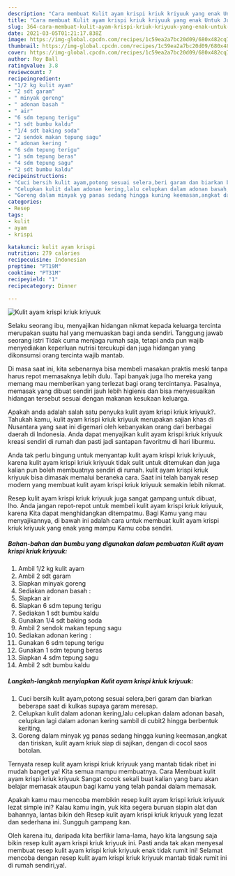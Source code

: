 ```yaml
---
description: "Cara membuat Kulit ayam krispi kriuk kriyuuk yang enak Untuk Jualan"
title: "Cara membuat Kulit ayam krispi kriuk kriyuuk yang enak Untuk Jualan"
slug: 364-cara-membuat-kulit-ayam-krispi-kriuk-kriyuuk-yang-enak-untuk-jualan
date: 2021-03-05T01:21:17.838Z
image: https://img-global.cpcdn.com/recipes/1c59ea2a7bc20d09/680x482cq70/kulit-ayam-krispi-kriuk-kriyuuk-foto-resep-utama.jpg
thumbnail: https://img-global.cpcdn.com/recipes/1c59ea2a7bc20d09/680x482cq70/kulit-ayam-krispi-kriuk-kriyuuk-foto-resep-utama.jpg
cover: https://img-global.cpcdn.com/recipes/1c59ea2a7bc20d09/680x482cq70/kulit-ayam-krispi-kriuk-kriyuuk-foto-resep-utama.jpg
author: Roy Ball
ratingvalue: 3.8
reviewcount: 7
recipeingredient:
- "1/2 kg kulit ayam"
- "2 sdt garam"
- " minyak goreng"
- " adonan basah "
- " air"
- "6 sdm tepung terigu"
- "1 sdt bumbu kaldu"
- "1/4 sdt baking soda"
- "2 sendok makan tepung sagu"
- " adonan kering "
- "6 sdm tepung terigu"
- "1 sdm tepung beras"
- "4 sdm tepung sagu"
- "2 sdt bumbu kaldu"
recipeinstructions:
- "Cuci bersih kulit ayam,potong sesuai selera,beri garam dan biarkan beberapa saat di kulkas supaya garam meresap."
- "Celupkan kulit dalam adonan kering,lalu celupkan dalam adonan basah, celupkan lagi dalam adonan kering sambil di cubit2 hingga berbentuk keriting,"
- "Goreng dalam minyak yg panas sedang hingga kuning keemasan,angkat dan tiriskan, kulit ayam kriuk siap di sajikan, dengan di cocol saos botolan."
categories:
- Resep
tags:
- kulit
- ayam
- krispi

katakunci: kulit ayam krispi 
nutrition: 279 calories
recipecuisine: Indonesian
preptime: "PT19M"
cooktime: "PT31M"
recipeyield: "1"
recipecategory: Dinner

---
```



![Kulit ayam krispi kriuk kriyuuk](https://img-global.cpcdn.com/recipes/1c59ea2a7bc20d09/680x482cq70/kulit-ayam-krispi-kriuk-kriyuuk-foto-resep-utama.jpg)

Selaku seorang ibu, menyajikan hidangan nikmat kepada keluarga tercinta merupakan suatu hal yang memuaskan bagi anda sendiri. Tanggung jawab seorang istri Tidak cuma menjaga rumah saja, tetapi anda pun wajib menyediakan keperluan nutrisi tercukupi dan juga hidangan yang dikonsumsi orang tercinta wajib mantab.

Di masa  saat ini, kita sebenarnya bisa membeli masakan praktis meski tanpa harus repot memasaknya lebih dulu. Tapi banyak juga lho mereka yang memang mau memberikan yang terlezat bagi orang tercintanya. Pasalnya, memasak yang dibuat sendiri jauh lebih higienis dan bisa menyesuaikan hidangan tersebut sesuai dengan makanan kesukaan keluarga. 



Apakah anda adalah salah satu penyuka kulit ayam krispi kriuk kriyuuk?. Tahukah kamu, kulit ayam krispi kriuk kriyuuk merupakan sajian khas di Nusantara yang saat ini digemari oleh kebanyakan orang dari berbagai daerah di Indonesia. Anda dapat menyajikan kulit ayam krispi kriuk kriyuuk kreasi sendiri di rumah dan pasti jadi santapan favoritmu di hari liburmu.

Anda tak perlu bingung untuk menyantap kulit ayam krispi kriuk kriyuuk, karena kulit ayam krispi kriuk kriyuuk tidak sulit untuk ditemukan dan juga kalian pun boleh membuatnya sendiri di rumah. kulit ayam krispi kriuk kriyuuk bisa dimasak memalui beraneka cara. Saat ini telah banyak resep modern yang membuat kulit ayam krispi kriuk kriyuuk semakin lebih nikmat.

Resep kulit ayam krispi kriuk kriyuuk juga sangat gampang untuk dibuat, lho. Anda jangan repot-repot untuk membeli kulit ayam krispi kriuk kriyuuk, karena Kita dapat menghidangkan ditempatmu. Bagi Kamu yang mau menyajikannya, di bawah ini adalah cara untuk membuat kulit ayam krispi kriuk kriyuuk yang enak yang mampu Kamu coba sendiri.

<!--inarticleads1-->

##### Bahan-bahan dan bumbu yang digunakan dalam pembuatan Kulit ayam krispi kriuk kriyuuk:

1. Ambil 1/2 kg kulit ayam
1. Ambil 2 sdt garam
1. Siapkan  minyak goreng
1. Sediakan  adonan basah :
1. Siapkan  air
1. Siapkan 6 sdm tepung terigu
1. Sediakan 1 sdt bumbu kaldu
1. Gunakan 1/4 sdt baking soda
1. Ambil 2 sendok makan tepung sagu
1. Sediakan  adonan kering :
1. Gunakan 6 sdm tepung terigu
1. Gunakan 1 sdm tepung beras
1. Siapkan 4 sdm tepung sagu
1. Ambil 2 sdt bumbu kaldu




<!--inarticleads2-->

##### Langkah-langkah menyiapkan Kulit ayam krispi kriuk kriyuuk:

1. Cuci bersih kulit ayam,potong sesuai selera,beri garam dan biarkan beberapa saat di kulkas supaya garam meresap.
1. Celupkan kulit dalam adonan kering,lalu celupkan dalam adonan basah, celupkan lagi dalam adonan kering sambil di cubit2 hingga berbentuk keriting,
1. Goreng dalam minyak yg panas sedang hingga kuning keemasan,angkat dan tiriskan, kulit ayam kriuk siap di sajikan, dengan di cocol saos botolan.




Ternyata resep kulit ayam krispi kriuk kriyuuk yang mantab tidak ribet ini mudah banget ya! Kita semua mampu membuatnya. Cara Membuat kulit ayam krispi kriuk kriyuuk Sangat cocok sekali buat kalian yang baru akan belajar memasak ataupun bagi kamu yang telah pandai dalam memasak.

Apakah kamu mau mencoba membikin resep kulit ayam krispi kriuk kriyuuk lezat simple ini? Kalau kamu ingin, yuk kita segera buruan siapin alat dan bahannya, lantas bikin deh Resep kulit ayam krispi kriuk kriyuuk yang lezat dan sederhana ini. Sungguh gampang kan. 

Oleh karena itu, daripada kita berfikir lama-lama, hayo kita langsung saja bikin resep kulit ayam krispi kriuk kriyuuk ini. Pasti anda tak akan menyesal membuat resep kulit ayam krispi kriuk kriyuuk enak tidak rumit ini! Selamat mencoba dengan resep kulit ayam krispi kriuk kriyuuk mantab tidak rumit ini di rumah sendiri,ya!.


